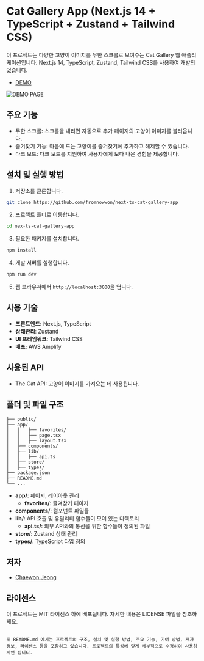 # Cat Gallery App (Next.js 14 + TypeScript + Zustand + Tailwind CSS)

이 프로젝트는 다양한 고양이 이미지를 무한 스크롤로 보여주는 Cat Gallery 웹 애플리케이션입니다. Next.js 14, TypeScript, Zustand, Tailwind CSS를 사용하여 개발되었습니다.

- [DEMO](https://main.dbkz0t2bvijb9.amplifyapp.com/)

![DEMO PAGE](./public/sample1.png)

## 주요 기능

- 무한 스크롤: 스크롤을 내리면 자동으로 추가 페이지의 고양이 이미지를 불러옵니다.
- 즐겨찾기 기능: 마음에 드는 고양이를 즐겨찾기에 추가하고 해제할 수 있습니다.
- 다크 모드: 다크 모드를 지원하여 사용자에게 보다 나은 경험을 제공합니다.

## 설치 및 실행 방법

1. 저장소를 클론합니다.

```bash
git clone https://github.com/fromnowwon/next-ts-cat-gallery-app
```

2. 프로젝트 폴더로 이동합니다.

```bash
cd nex-ts-cat-gallery-app
```

3. 필요한 패키지를 설치합니다.

```bash
npm install
```

4. 개발 서버를 실행합니다.

```bash
npm run dev
```

5. 웹 브라우저에서 `http://localhost:3000`을 엽니다.

## 사용 기술

- **프론트엔드:** Next.js, TypeScript
- **상태관리**: Zustand
- **UI 프레임워크**: Tailwind CSS
- **배포:** AWS Amplify

## 사용된 API

- The Cat API: 고양이 이미지를 가져오는 데 사용됩니다.

## 폴더 및 파일 구조

```plaintext
├── public/
├── app/
│   │   ├── favorites/
│   │   ├── page.tsx
│   │   ├── layout.tsx
│   ├── components/
│   ├── lib/
│   │   ├── api.ts
│   ├── store/
│   ├── types/
├── package.json
├── README.md
└── ...
```

- **app/**: 페이지, 레이아웃 관리
  - **favorites/**: 즐겨찾기 페이지
- **components/**: 컴포넌트 파일들
- **lib/**: API 호출 및 유틸리티 함수들이 모여 있는 디렉토리
  - **api.ts/**: 외부 API와의 통신을 위한 함수들이 정의된 파일
- **store/**: Zustand 상태 관리
- **types/**: TypeScript 타입 정의

## 저자

- [Chaewon Jeong](https://github.com/fromnowwon)

## 라이센스

이 프로젝트는 MIT 라이센스 하에 배포됩니다. 자세한 내용은 LICENSE 파일을 참조하세요.

```

위 README.md 예시는 프로젝트의 구조, 설치 및 실행 방법, 주요 기능, 기여 방법, 저자 정보, 라이센스 등을 포함하고 있습니다. 프로젝트의 특성에 맞게 세부적으로 수정하여 사용하시면 됩니다.
```
